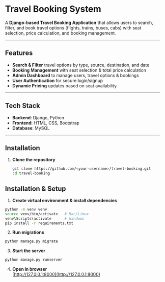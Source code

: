 # Travel Booking System

A **Django-based Travel Booking Application** that allows users to search, filter, and book travel options (flights, trains, buses, cabs) with seat selection, price calculation, and booking management.

---

## Features
-  **Search & Filter** travel options by type, source, destination, and date  
-  **Booking Management** with seat selection & total price calculation  
-  **Admin Dashboard** to manage users, travel options & bookings  
-  **User Authentication** for secure login/signup  
-  **Dynamic Pricing** updates based on seat availability  

---

## Tech Stack
- **Backend**: Django, Python  
- **Frontend**: HTML, CSS, Bootstrap  
- **Database**: MySQL

---

## Installation

1. **Clone the repository**
   ```bash
   git clone https://github.com/<your-username>/travel-booking.git
   cd travel-booking
   ```

## Installation & Setup

1. **Create virtual environment & install dependencies**
```bash
python -m venv venv
source venv/bin/activate   # Mac/Linux
venv\Scripts\activate      # Windows
pip install -r requirements.txt
```

2. **Run migrations**
```bash
python manage.py migrate
```

3. **Start the server**
```bash
python manage.py runserver
```

4. **Open in browser**  
[http://127.0.0.1:8000](http://127.0.0.1:8000)

